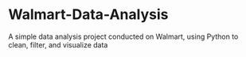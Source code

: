 # Walmart-Data-Analysis
A simple data analysis project conducted on Walmart, using Python to clean, filter, and visualize data 
